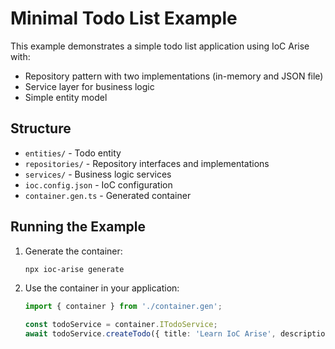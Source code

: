 # Minimal Todo List Example

This example demonstrates a simple todo list application using IoC Arise with:

- Repository pattern with two implementations (in-memory and JSON file)
- Service layer for business logic
- Simple entity model

## Structure

- `entities/` - Todo entity
- `repositories/` - Repository interfaces and implementations
- `services/` - Business logic services
- `ioc.config.json` - IoC configuration
- `container.gen.ts` - Generated container

## Running the Example

1. Generate the container:
   ```bash
   npx ioc-arise generate
   ```

2. Use the container in your application:
   ```typescript
   import { container } from './container.gen';
   
   const todoService = container.ITodoService;
   await todoService.createTodo({ title: 'Learn IoC Arise', description: 'Study dependency injection' });
   ```